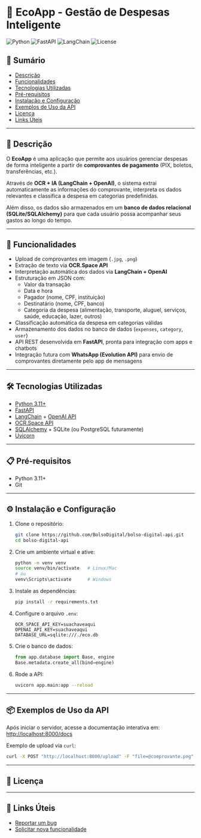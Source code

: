 # 💸 EcoApp - Gestão de Despesas Inteligente

![Python](https://img.shields.io/badge/python-3.11+-blue.svg)
![FastAPI](https://img.shields.io/badge/FastAPI-0.116.1-0eb7ad?logo=fastapi)
![LangChain](https://img.shields.io/badge/LangChain-0.3.27-4E7DD9?logo=langchain)
![License](https://img.shields.io/github/license/BolsoDigital/bolso-digital-api)

## 📑 Sumário

- [Descrição](#descrição)
- [Funcionalidades](#funcionalidades)
- [Tecnologias Utilizadas](#tecnologias-utilizadas)
- [Pré-requisitos](#pré-requisitos)
- [Instalação e Configuração](#instalação-e-configuração)
- [Exemplos de Uso da API](#exemplos-de-uso-da-api)
- [Licença](#licença)
- [Links Úteis](#links-úteis)

---

## 📝 Descrição

O **EcoApp** é uma aplicação que permite aos usuários gerenciar despesas de forma inteligente a partir de **comprovantes de pagamento** (PIX, boletos, transferências, etc.).

Através de **OCR + IA (LangChain + OpenAI)**, o sistema extrai automaticamente as informações do comprovante, interpreta os dados relevantes e classifica a despesa em categorias predefinidas.

Além disso, os dados são armazenados em um **banco de dados relacional (SQLite/SQLAlchemy)** para que cada usuário possa acompanhar seus gastos ao longo do tempo.

---

## 🚀 Funcionalidades

- Upload de comprovantes em imagem (`.jpg`, `.png`)
- Extração de texto via **OCR.Space API**
- Interpretação automática dos dados via **LangChain + OpenAI**
- Estruturação em JSON com:
  - Valor da transação
  - Data e hora
  - Pagador (nome, CPF, instituição)
  - Destinatário (nome, CPF, banco)
  - Categoria da despesa (alimentação, transporte, aluguel, serviços, saúde, educação, lazer, outros)
- Classificação automática da despesa em categorias válidas
- Armazenamento dos dados no banco de dados (`expenses`, `category`, `user`)
- API REST desenvolvida em **FastAPI**, pronta para integração com apps e chatbots
- Integração futura com **WhatsApp (Evolution API)** para envio de comprovantes diretamente pelo app de mensagens

---

## 🛠️ Tecnologias Utilizadas

- [Python 3.11+](https://www.python.org/)
- [FastAPI](https://fastapi.tiangolo.com/)
- [LangChain](https://www.langchain.com/) + [OpenAI API](https://platform.openai.com/)
- [OCR.Space API](https://ocr.space/OCRAPI)
- [SQLAlchemy](https://www.sqlalchemy.org/) + SQLite (ou PostgreSQL futuramente)
- [Uvicorn](https://www.uvicorn.org/)

---

## 📋 Pré-requisitos

- Python 3.11+
- Git

---

## ⚙️ Instalação e Configuração

1. Clone o repositório:
    ```bash
    git clone https://github.com/BolsoDigital/bolso-digital-api.git
    cd bolso-digital-api
    ```

2. Crie um ambiente virtual e ative:

    ```bash
    python -m venv venv
    source venv/bin/activate   # Linux/Mac
    # ou
    venv\Scripts\activate      # Windows
    ```

3. Instale as dependências:
    ```bash
    pip install -r requirements.txt
    ```

4. Configure o arquivo `.env`:

    ```env
    OCR_SPACE_API_KEY=suachaveaqui
    OPENAI_API_KEY=suachaveaqui
    DATABASE_URL=sqlite:///./eco.db
    ```

5. Crie o banco de dados:
    ```python
    from app.database import Base, engine
    Base.metadata.create_all(bind=engine)
    ```

6. Rode a API:
    ```bash
    uvicorn app.main:app --reload
    ```

---

## 📦 Exemplos de Uso da API

Após iniciar o servidor, acesse a documentação interativa em: [http://localhost:8000/docs](http://localhost:8000/docs)

Exemplo de upload via `curl`:
```bash
curl -X POST "http://localhost:8000/upload" -F "file=@comprovante.png"
```

---

## 📄 Licença


---

## 🔗 Links Úteis

- [Reportar um bug](https://github.com/BolsoDigital/bolso-digital-api/issues)
- [Solicitar nova funcionalidade](https://github.com/BolsoDigital/bolso-digital-api/pulls)
